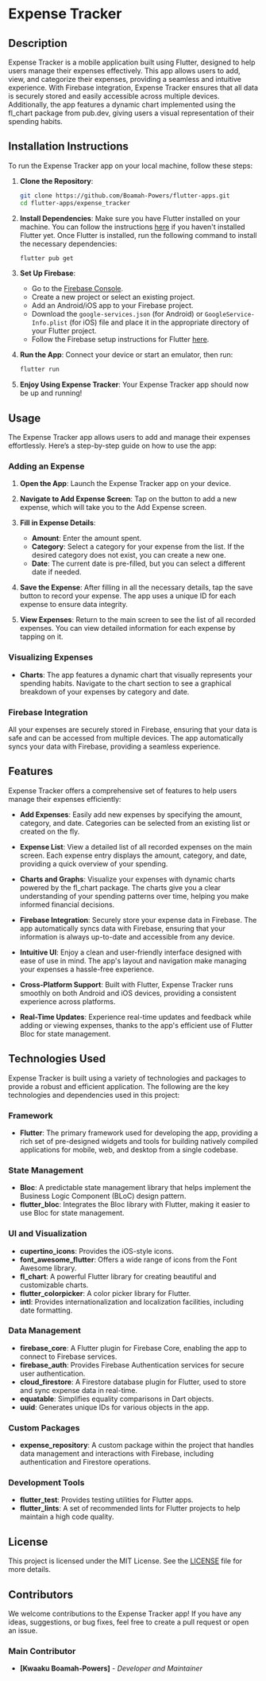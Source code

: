 # Expense Tracker

## Description

Expense Tracker is a mobile application built using Flutter, designed to help users manage their expenses effectively. This app allows users to add, view, and categorize their expenses, providing a seamless and intuitive experience. With Firebase integration, Expense Tracker ensures that all data is securely stored and easily accessible across multiple devices. Additionally, the app features a dynamic chart implemented using the fl_chart package from pub.dev, giving users a visual representation of their spending habits.

## Installation Instructions

To run the Expense Tracker app on your local machine, follow these steps:

1. **Clone the Repository**:
   ```bash
   git clone https://github.com/Boamah-Powers/flutter-apps.git
   cd flutter-apps/expense_tracker
   ```

2. **Install Dependencies**:
   Make sure you have Flutter installed on your machine. You can follow the instructions [here](https://flutter.dev/docs/get-started/install) if you haven't installed Flutter yet. Once Flutter is installed, run the following command to install the necessary dependencies:
   ```bash
   flutter pub get
   ```

3. **Set Up Firebase**:
   - Go to the [Firebase Console](https://console.firebase.google.com/).
   - Create a new project or select an existing project.
   - Add an Android/iOS app to your Firebase project.
   - Download the `google-services.json` (for Android) or `GoogleService-Info.plist` (for iOS) file and place it in the appropriate directory of your Flutter project.
   - Follow the Firebase setup instructions for Flutter [here](https://firebase.flutter.dev/docs/overview).

4. **Run the App**:
   Connect your device or start an emulator, then run:
   ```bash
   flutter run
   ```

5. **Enjoy Using Expense Tracker**:
   Your Expense Tracker app should now be up and running!

## Usage

The Expense Tracker app allows users to add and manage their expenses effortlessly. Here’s a step-by-step guide on how to use the app:

### Adding an Expense

1. **Open the App**:
   Launch the Expense Tracker app on your device.

2. **Navigate to Add Expense Screen**:
   Tap on the button to add a new expense, which will take you to the Add Expense screen.

3. **Fill in Expense Details**:
   - **Amount**: Enter the amount spent.
   - **Category**: Select a category for your expense from the list. If the desired category does not exist, you can create a new one.
   - **Date**: The current date is pre-filled, but you can select a different date if needed.

4. **Save the Expense**:
   After filling in all the necessary details, tap the save button to record your expense. The app uses a unique ID for each expense to ensure data integrity.

5. **View Expenses**:
   Return to the main screen to see the list of all recorded expenses. You can view detailed information for each expense by tapping on it.

### Visualizing Expenses

- **Charts**:
  The app features a dynamic chart that visually represents your spending habits. Navigate to the chart section to see a graphical breakdown of your expenses by category and date.

### Firebase Integration

All your expenses are securely stored in Firebase, ensuring that your data is safe and can be accessed from multiple devices. The app automatically syncs your data with Firebase, providing a seamless experience.

## Features

Expense Tracker offers a comprehensive set of features to help users manage their expenses efficiently:

- **Add Expenses**: Easily add new expenses by specifying the amount, category, and date. Categories can be selected from an existing list or created on the fly.
  
- **Expense List**: View a detailed list of all recorded expenses on the main screen. Each expense entry displays the amount, category, and date, providing a quick overview of your spending.

- **Charts and Graphs**: Visualize your expenses with dynamic charts powered by the fl_chart package. The charts give you a clear understanding of your spending patterns over time, helping you make informed financial decisions.

- **Firebase Integration**: Securely store your expense data in Firebase. The app automatically syncs data with Firebase, ensuring that your information is always up-to-date and accessible from any device.

- **Intuitive UI**: Enjoy a clean and user-friendly interface designed with ease of use in mind. The app's layout and navigation make managing your expenses a hassle-free experience.

- **Cross-Platform Support**: Built with Flutter, Expense Tracker runs smoothly on both Android and iOS devices, providing a consistent experience across platforms.

- **Real-Time Updates**: Experience real-time updates and feedback while adding or viewing expenses, thanks to the app's efficient use of Flutter Bloc for state management.

## Technologies Used

Expense Tracker is built using a variety of technologies and packages to provide a robust and efficient application. The following are the key technologies and dependencies used in this project:

### Framework
- **Flutter**: The primary framework used for developing the app, providing a rich set of pre-designed widgets and tools for building natively compiled applications for mobile, web, and desktop from a single codebase.

### State Management
- **Bloc**: A predictable state management library that helps implement the Business Logic Component (BLoC) design pattern.
- **flutter_bloc**: Integrates the Bloc library with Flutter, making it easier to use Bloc for state management.

### UI and Visualization
- **cupertino_icons**: Provides the iOS-style icons.
- **font_awesome_flutter**: Offers a wide range of icons from the Font Awesome library.
- **fl_chart**: A powerful Flutter library for creating beautiful and customizable charts.
- **flutter_colorpicker**: A color picker library for Flutter.
- **intl**: Provides internationalization and localization facilities, including date formatting.

### Data Management
- **firebase_core**: A Flutter plugin for Firebase Core, enabling the app to connect to Firebase services.
- **firebase_auth**: Provides Firebase Authentication services for secure user authentication.
- **cloud_firestore**: A Firestore database plugin for Flutter, used to store and sync expense data in real-time.
- **equatable**: Simplifies equality comparisons in Dart objects.
- **uuid**: Generates unique IDs for various objects in the app.

### Custom Packages
- **expense_repository**: A custom package within the project that handles data management and interactions with Firebase, including authentication and Firestore operations.

### Development Tools
- **flutter_test**: Provides testing utilities for Flutter apps.
- **flutter_lints**: A set of recommended lints for Flutter projects to help maintain a high code quality.

## License

This project is licensed under the MIT License. See the [LICENSE](./LICENSE) file for more details.

## Contributors

We welcome contributions to the Expense Tracker app! If you have any ideas, suggestions, or bug fixes, feel free to create a pull request or open an issue.

### Main Contributor

- **[Kwaaku Boamah-Powers]** - *Developer and Maintainer* 
